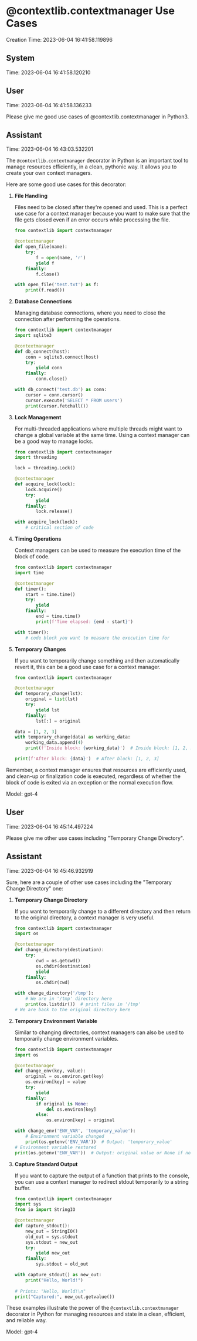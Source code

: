 # @contextlib.contextmanager Use Cases

Creation Time: 2023-06-04 16:41:58.119896

## System

Time: 2023-06-04 16:41:58.120210



## User

Time: 2023-06-04 16:41:58.136233

Please give me good use cases of @contextlib.contextmanager in Python3.

## Assistant

Time: 2023-06-04 16:43:03.532201

The `@contextlib.contextmanager` decorator in Python is an important tool to manage resources efficiently, in a clean, pythonic way. It allows you to create your own context managers.

Here are some good use cases for this decorator:

1. **File Handling**

    Files need to be closed after they're opened and used. This is a perfect use case for a context manager because you want to make sure that the file gets closed even if an error occurs while processing the file.

    ```python
    from contextlib import contextmanager

    @contextmanager
    def open_file(name):
        try:
            f = open(name, 'r')
            yield f
        finally:
            f.close()

    with open_file('test.txt') as f:
        print(f.read())
    ```

2. **Database Connections**

    Managing database connections, where you need to close the connection after performing the operations. 

    ```python
    from contextlib import contextmanager
    import sqlite3

    @contextmanager
    def db_connect(host):
        conn = sqlite3.connect(host)
        try:
            yield conn
        finally:
            conn.close()

    with db_connect('test.db') as conn:
        cursor = conn.cursor()
        cursor.execute('SELECT * FROM users')
        print(cursor.fetchall())
    ```

3. **Lock Management**

    For multi-threaded applications where multiple threads might want to change a global variable at the same time. Using a context manager can be a good way to manage locks.

    ```python
    from contextlib import contextmanager
    import threading

    lock = threading.Lock()

    @contextmanager
    def acquire_lock(lock):
        lock.acquire()
        try:
            yield
        finally:
            lock.release()

    with acquire_lock(lock):
        # critical section of code
    ```

4. **Timing Operations**

    Context managers can be used to measure the execution time of the block of code.

    ```python
    from contextlib import contextmanager
    import time

    @contextmanager
    def timer():
        start = time.time()
        try:
            yield
        finally:
            end = time.time()
            print(f'Time elapsed: {end - start}')

    with timer():
        # code block you want to measure the execution time for
    ```

5. **Temporary Changes**

    If you want to temporarily change something and then automatically revert it, this can be a good use case for a context manager.

    ```python
    from contextlib import contextmanager

    @contextmanager
    def temporary_change(lst):
        original = list(lst)
        try:
            yield lst
        finally:
            lst[:] = original

    data = [1, 2, 3]
    with temporary_change(data) as working_data:
        working_data.append(4)
        print(f'Inside block: {working_data}')  # Inside block: [1, 2, 3, 4]

    print(f'After block: {data}')  # After block: [1, 2, 3]
    ```

Remember, a context manager ensures that resources are efficiently used, and clean-up or finalization code is executed, regardless of whether the block of code is exited via an exception or the normal execution flow.

Model: gpt-4

## User

Time: 2023-06-04 16:45:14.497224

Please give me other use cases including "Temporary Change Directory".

## Assistant

Time: 2023-06-04 16:45:46.932919

Sure, here are a couple of other use cases including the "Temporary Change Directory" one:

1. **Temporary Change Directory**

    If you want to temporarily change to a different directory and then return to the original directory, a context manager is very useful.

    ```python
    from contextlib import contextmanager
    import os

    @contextmanager
    def change_directory(destination):
        try:
            cwd = os.getcwd()
            os.chdir(destination)
            yield
        finally:
            os.chdir(cwd)

    with change_directory('/tmp'):
        # We are in '/tmp' directory here
        print(os.listdir())  # print files in '/tmp'
    # We are back to the original directory here
    ```

2. **Temporary Environment Variable**

    Similar to changing directories, context managers can also be used to temporarily change environment variables.

    ```python
    from contextlib import contextmanager
    import os

    @contextmanager
    def change_env(key, value):
        original = os.environ.get(key)
        os.environ[key] = value
        try:
            yield
        finally:
            if original is None:
                del os.environ[key]
            else:
                os.environ[key] = original

    with change_env('ENV_VAR', 'temporary_value'):
        # Environment variable changed
        print(os.getenv('ENV_VAR'))  # Output: 'temporary_value'
    # Environment variable restored
    print(os.getenv('ENV_VAR'))  # Output: original value or None if not previously set
    ```

3. **Capture Standard Output**

    If you want to capture the output of a function that prints to the console, you can use a context manager to redirect stdout temporarily to a string buffer.

    ```python
    from contextlib import contextmanager
    import sys
    from io import StringIO

    @contextmanager
    def capture_stdout():
        new_out = StringIO()
        old_out = sys.stdout
        sys.stdout = new_out
        try:
            yield new_out
        finally:
            sys.stdout = old_out

    with capture_stdout() as new_out:
        print("Hello, World!")
        
    # Prints: "Hello, World!\n"
    print("Captured:", new_out.getvalue())
    ```

These examples illustrate the power of the `@contextlib.contextmanager` decorator in Python for managing resources and state in a clean, efficient, and reliable way.

Model: gpt-4